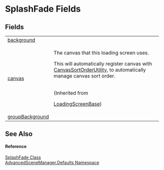 # SplashFade Fields




## Fields
<table>
<tr>
<td><a href="F_AdvancedSceneManager_Defaults_SplashFade_background">background</a></td>
<td> </td></tr>
<tr>
<td><a href="F_AdvancedSceneManager_Loading_LoadingScreenBase_canvas">canvas</a></td>
<td><p>The canvas that this loading screen uses.</p><p>

This will automatically register canvas with <a href="T_AdvancedSceneManager_Utility_CanvasSortOrderUtility">CanvasSortOrderUtility</a>, to automatically manage canvas sort order.</p><br />(Inherited from <a href="T_AdvancedSceneManager_Loading_LoadingScreenBase">

LoadingScreenBase</a>)</td></tr>
<tr>
<td><a href="F_AdvancedSceneManager_Defaults_SplashFade_groupBackground">groupBackground</a></td>
<td> </td></tr>
</table>

## See Also


#### Reference
<a href="T_AdvancedSceneManager_Defaults_SplashFade">SplashFade Class</a>  
<a href="N_AdvancedSceneManager_Defaults">AdvancedSceneManager.Defaults Namespace</a>  
